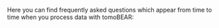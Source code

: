 Here you can find frequently asked questions which appear from time to time when you process data with tomoBEAR: